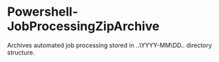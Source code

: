 # Powershell-JobProcessingZipArchive
Archives automated job processing stored in ..\YYYY-MM\DD\.. directory structure.
